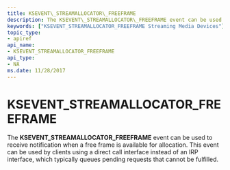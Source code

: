 ```yaml
---
title: KSEVENT\_STREAMALLOCATOR\_FREEFRAME
description: The KSEVENT\_STREAMALLOCATOR\_FREEFRAME event can be used to receive notification when a free frame is available for allocation.
keywords: ["KSEVENT_STREAMALLOCATOR_FREEFRAME Streaming Media Devices"]
topic_type:
- apiref
api_name:
- KSEVENT_STREAMALLOCATOR_FREEFRAME
api_type:
- NA
ms.date: 11/28/2017
---
```


# KSEVENT\_STREAMALLOCATOR\_FREEFRAME


The **KSEVENT\_STREAMALLOCATOR\_FREEFRAME** event can be used to receive notification when a free frame is available for allocation. This event can be used by clients using a direct call interface instead of an IRP interface, which typically queues pending requests that cannot be fulfilled.

 

 





